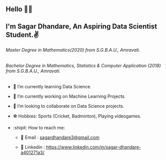 ## Hello 🙋‍♂️
## I'm Sagar Dhandare, An Aspiring Data Scientist Student.✌️
###### Master Degree in  Mathematics(2020) from S.G.B.A.U., Amravati.
###### Bachelor Degree in  Mathematics, Statistics & Computer Application (2018) from S.G.B.A.U., Amravati.

- 💖 I’m currently learning Data Science.
- 🌈  I’m currently working on Machine Learning Projects.
- 👯 I’m looking to collaborate on Data Science projects.
- ⚽️ Hobbies: Sports (Cricket, Badminton), Playing videogames.
- :shipit: How to reach me:

   * 📍 Email : sagardhandare3@gmail.com
    
   * 📍 Linkedin : https://www.linkedin.com/in/sagar-dhandare-a401271a3/
  


<!--
**SagarDhandare/SagarDhandare** is a ✨ _special_ ✨ repository because its `README.md` (this file) appears on your GitHub profile.

Here are some ideas to get you started:
- ⚽️ Hobbies: Sports (Cricket, Badminton), Playing videogames.
- 🔭 I’m currently working on Machine Learning Projects.
- 🌱 I’m currently learning Data Science.
- 👯 I’m looking to collaborate on Data Science projects.
- 🤔 I’m looking for help with ...
- 💬 Ask me about ...
- 📫 How to reach me: ...
- 😄 Pronouns: ...
- ⚡ Fun fact: ...
-  *  [Facebook](https://www.facebook.com/sagar.dhandare.50)
-->

